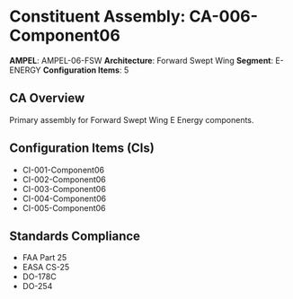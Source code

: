 # Constituent Assembly: CA-006-Component06

**AMPEL**: AMPEL-06-FSW
**Architecture**: Forward Swept Wing
**Segment**: E-ENERGY
**Configuration Items**: 5

## CA Overview
Primary assembly for Forward Swept Wing E Energy components.

## Configuration Items (CIs)
- CI-001-Component06
- CI-002-Component06
- CI-003-Component06
- CI-004-Component06
- CI-005-Component06

## Standards Compliance
- FAA Part 25
- EASA CS-25
- DO-178C
- DO-254
